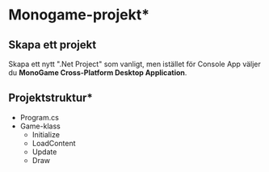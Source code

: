 # Monogame-projekt\*

## Skapa ett projekt

Skapa ett nytt ".Net Project" som vanligt, men istället för Console App väljer du **MonoGame Cross-Platform Desktop Application**.

## Projektstruktur\*

* Program.cs
* Game-klass
  * Initialize
  * LoadContent
  * Update
  * Draw
